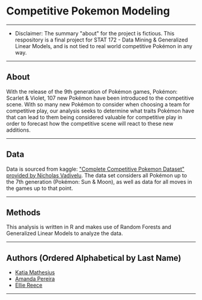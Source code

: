 # Competitive Pokemon Modeling

---
* Disclaimer: The summary "about" for the project is fictious. This respository is a final project for STAT 172 - Data Mining & Generalized Linear Models, and is not tied to real world competitive Pokémon in any way.
---

## About

With the release of the 9th generation of Pokémon games, Pokémon: Scarlet & Violet, 107 new Pokémon have been introduced to the competitive scene. With so many new Pokémon to consider when choosing a team for competitive play, our analysis seeks to determine what traits Pokémon have that can lead to them being considered valuable for competitive play in order to forecast how the competitive scene will react to these new additions.  

---
## Data

Data is sourced from kaggle: ["Complete Competitive Pokemon Dataset" provided by Nicholas Vadivelu](https://www.kaggle.com/datasets/n2cholas/competitive-pokemon-dataset?select=pokemon-data.csv). The data set considers all Pokémon up to the 7th generation (Pokémon: Sun & Moon), as well as data for all moves in the games up to that point. 

---

## Methods

This analysis is written in R and makes use of Random Forests and Generalized Linear Models to analyze the data.

---

## Authors (Ordered Alphabetical by Last Name)

- [Katja Mathesius](https://www.linkedin.com/in/katja-mathesius/)
- [Amanda Pereira](https://github.com/ag-pereira)
- [Ellie Reece](https://github.com/ellreece)

---
